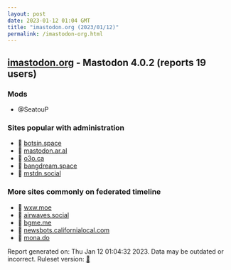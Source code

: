 ```yaml
---
layout: post
date: 2023-01-12 01:04 GMT
title: "imastodon.org (2023/01/12)"
permalink: /imastodon-org.html
---
```



## [imastodon.org](https://imastodon.org) - Mastodon 4.0.2 (reports 19 users)

### Mods
 * @SeatouP

### Sites popular with administration

* 🐘 [botsin.space](/botsin-space.html)
* 🐘 [mastodon.ar.al](/mastodon-ar-al.html)
* 🐘 [o3o.ca](/o3o-ca.html)
* 🐘 [bangdream.space](/bangdream-space.html)
* 🐘 [mstdn.social](/mstdn-social.html)

### More sites commonly on federated timeline

* 🐘 [wxw.moe](/wxw-moe.html)
* 🐘 [airwaves.social](/airwaves-social.html)
* 🐘 [bgme.me](/bgme-me.html)
* 🐘 [newsbots.californialocal.com](/newsbots-californialocal-com.html)
* 🐘 [mona.do](/mona-do.html)

Report generated on: Thu Jan 12 01:04:32 2023. Data may be outdated or incorrect.
Ruleset version: [🧁](/version-cupcake)
